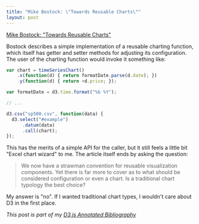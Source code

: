 ```yaml
---
title: "Mike Bostock: \"Towards Reusable Charts\""
layout: post
---
```


[Mike Bostock: "Towards Reusable Charts"][article]

Bostock describes a simple implementation of a reusable charting function, which itself has getter and setter methods for adjusting its configuration. The user of the charting function would invoke it something like:

```javascript
var chart = timeSeriesChart()
    .x(function(d) { return formatDate.parse(d.date); })
    .y(function(d) { return +d.price; });

var formatDate = d3.time.format("%b %Y");

// ...

d3.csv("sp500.csv", function(data) {
  d3.select("#example")
      .datum(data)
      .call(chart);
});
```

This has the merits of a simple API for the caller, but it still feels a little bit "Excel chart wizard" to me. The article itself ends by asking the question:

> We now have a strawman convention for reusable visualization components. Yet there is far more to cover as to what should be considered configuration or even a chart. Is a traditional chart typology the best choice?

My answer is "no". If I wanted traditional chart types, I wouldn't care about D3 in the first place.

_This post is part of my [D3.js Annotated Bibliography][d3biblio]_

[article]: http://bost.ocks.org/mike/chart/ "Towards Reusable Charts"
[d3biblio]: http://www.poorlytrainedape.com/tag/d3-bibliography/